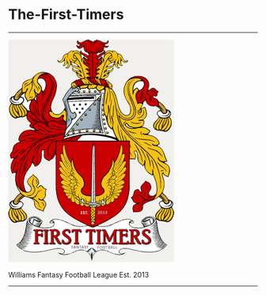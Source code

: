 # The-First-Timers
---

![alt text](first-time-crest-4.jpg "FTFFL")

Williams Fantasy Football League
Est. 2013
___
